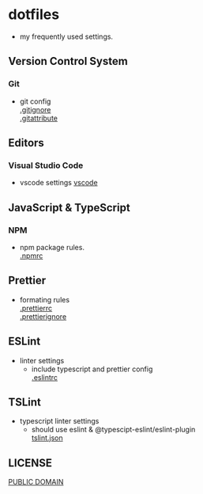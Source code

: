 dotfiles
====
- my frequently used settings.

## Version Control System
### Git
- git config  
[.gitignore](./.gitignore)    
[.gitattribute](./)  

## Editors 
### Visual Studio Code
- vscode settings 
[vscode](./.vscode/settings.json)

## JavaScript & TypeScript 
### NPM
- npm package rules.  
[.npmrc](./.npmrc)  
  
## Prettier
- formating rules  
[.prettierrc](./.prettierrc)  
[.prettierignore](./.prettierignore)

## ESLint
- linter settings  
  - include typescript and prettier config  
[.eslintrc](./.eslintrc)  
  
## TSLint
- typescript linter settings  
   - should use eslint & @typescipt-eslint/eslint-plugin  
[tslint.json](./tslint.json)  
  
## LICENSE
[PUBLIC DOMAIN](LICENSE)  
